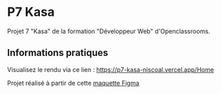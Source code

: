 # P7 Kasa

Projet 7 "Kasa" de la formation "Développeur Web" d'Openclassrooms.

## Informations pratiques

Visualisez le rendu via ce lien : https://p7-kasa-niscoal.vercel.app/Home

Projet réalisé à partir de cette [maquette Figma](https://www.figma.com/file/bAnXDNqRKCRRP8mY2gcb5p/UI-Design-Kasa-FR?node-id=4%3A5&t=SCRmqnEFbkDPIgNx-0)
